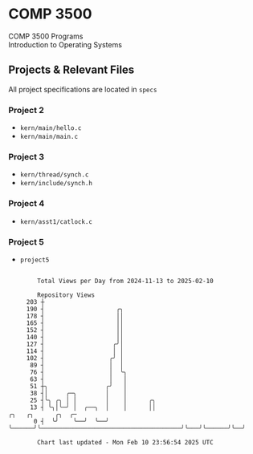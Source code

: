 # COMP 3500
COMP 3500 Programs  
Introduction to Operating Systems  
## Projects & Relevant Files
All project specifications are located in `specs`
### Project 2
- `kern/main/hello.c`
- `kern/main/main.c`
### Project 3
- `kern/thread/synch.c`
- `kern/include/synch.h`
### Project 4
- `kern/asst1/catlock.c`
### Project 5
- `project5`

```

        Total Views per Day from 2024-11-13 to 2025-02-10

        Repository Views
     203 ┼
     190 ┤                    ╭╮
     178 ┤                    ││
     165 ┤                    ││
     152 ┤                    ││
     140 ┤                    ││
     127 ┤                   ╭╯│
     114 ┤                   │ │
     102 ┤                  ╭╯ │
      89 ┤                  │  │
      76 ┤                  │  ╰╮
      63 ┤                  │   │
      51 ┼╮                ╭╯   │
      38 ┤│     ╭─╮        │    │
      25 ┤╰╮ ╭╮ │ │        │    │      ╭╮
      13 ┤ ╰╮│╰─╯ │  ╭──╮  │    │      ││                                       ╭╮   ╭╮      ╭╮  ╭─
       0 ┤  ╰╯    ╰──╯  ╰──╯    ╰──────╯╰───────────────────────────────────────╯╰───╯╰──────╯╰──╯

        Chart last updated - Mon Feb 10 23:56:54 2025 UTC
        
```

